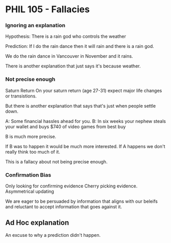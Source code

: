 # PHIL 105 - Fallacies

### Ignoring an explanation
Hypothesis:
There is a rain god who controls the weather

Prediction:
If I do the rain dance then it will rain and there is a rain god.

We do the rain dance in Vancouver in November and it rains.

There is another explanation that just says it's because weather.


### Not precise enough
Saturn Return
On your saturn return (age 27-31) expect major life changes or transistions.

But there is another explanation that says that's just when people settle down.

A: Some financial hassles ahead for you.
B: In six weeks your nephew steals your wallet and buys $740 of video games from best buy

B is much more precise.

If B was to happen it would be much more interested.
If A happens we don't really think too much of it.

This is a fallacy about not being precise enough.

### Confirmation Bias
Only looking for confirming evidence
Cherry picking evidence.
Asymmetrical updating

We are eager to be persuaded by information that aligns with our beleifs and reluctant to accept information that goes against it.

## Ad Hoc explanation
An excuse to why a prediction didn't happen.
